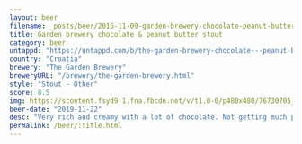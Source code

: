 ```yaml
---
layout: beer
filename: _posts/beer/2016-11-09-garden-brewery-chocolate-peanut-butter-stout.md
title: Garden brewery chocolate & peanut butter stout
category: beer
untappd: "https://untappd.com/b/the-garden-brewery-chocolate---peanut-butter-stout/2940773"
country: "Croatia"
brewery: "The Garden Brewery"
breweryURL: "/brewery/the-garden-brewery.html"
style: "Stout - Other"
score: 8.5
img: https://scontent.fsyd9-1.fna.fbcdn.net/v/t1.0-0/p480x480/76730705_10157643815493745_8776506124502302720_o.jpg?_nc_cat=109&_nc_sid=e007fa&_nc_ohc=m4H5tVWtPcgAX___xYO&_nc_ht=scontent.fsyd9-1.fna&_nc_tp=6&oh=15f306f360e3e4fc6b85455c369de116&oe=5F481828
beer-date: "2019-11-22"
desc: "Very rich and creamy with a lot of chocolate. Not getting much peanut butter but I think it’s just adding to the creaminess. Very low on bitterness. A great beer for a slow drink"
permalink: /beer/:title.html
---
```

